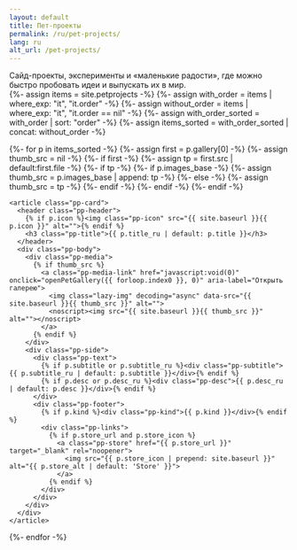 ```yaml
---
layout: default
title: Пет-проекты
permalink: /ru/pet-projects/
lang: ru
alt_url: /pet-projects/
---
```


<div class="pet-meta">
  <div class="case-summary2">
    Сайд-проекты, эксперименты и «маленькие радости», где можно быстро пробовать идеи и выпускать их в мир.
  </div>
</div>

<div class="pp-grid">
  {%- assign items = site.petprojects -%}
  {%- assign with_order = items | where_exp: "it", "it.order" -%}
  {%- assign without_order = items | where_exp: "it", "it.order == nil" -%}
  {%- assign with_order_sorted = with_order | sort: "order" -%}
  {%- assign items_sorted = with_order_sorted | concat: without_order -%}

  {%- for p in items_sorted -%}
    {%- assign first = p.gallery[0] -%}
    {%- assign thumb_src = nil -%}
    {%- if first -%}
      {%- assign tp = first.src | default:first.file -%}
      {%- if tp -%}
        {%- if p.images_base -%}
          {%- assign thumb_src = p.images_base | append: tp -%}
        {%- else -%}
          {%- assign thumb_src = tp -%}
        {%- endif -%}
      {%- endif -%}
    {%- endif -%}

    <article class="pp-card">
      <header class="pp-header">
        {% if p.icon %}<img class="pp-icon" src="{{ site.baseurl }}{{ p.icon }}" alt="">{% endif %}
        <h3 class="pp-title">{{ p.title_ru | default: p.title }}</h3>
      </header>
      <div class="pp-body">
        <div class="pp-media">
          {% if thumb_src %}
            <a class="pp-media-link" href="javascript:void(0)" onclick="openPetGallery({{ forloop.index0 }}, 0)" aria-label="Открыть галерею">
              <img class="lazy-img" decoding="async" data-src="{{ site.baseurl }}{{ thumb_src }}" alt="">
              <noscript><img src="{{ site.baseurl }}{{ thumb_src }}" alt=""></noscript>
            </a>
          {% endif %}
        </div>
        <div class="pp-side">
          <div class="pp-text">
            {% if p.subtitle or p.subtitle_ru %}<div class="pp-subtitle">{{ p.subtitle_ru | default: p.subtitle }}</div>{% endif %}
            {% if p.desc or p.desc_ru %}<div class="pp-desc">{{ p.desc_ru | default: p.desc }}</div>{% endif %}
          </div>
          <div class="pp-footer">
            {% if p.kind %}<div class="pp-kind">{{ p.kind }}</div>{% endif %}
            <div class="pp-links">
              {% if p.store_url and p.store_icon %}
                <a class="pp-store" href="{{ p.store_url }}" target="_blank" rel="noopener">
                  <img src="{{ p.store_icon | prepend: site.baseurl }}" alt="{{ p.store_alt | default: 'Store' }}">
                </a>
              {% endif %}
            </div>
          </div>
        </div>
      </div>
    </article>
  {%- endfor -%}
</div>

